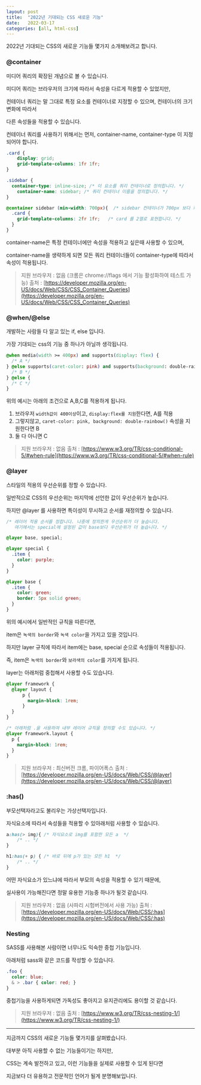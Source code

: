 ```yaml
---
layout: post
title:  "2022년 기대되는 CSS 새로운 기능"
date:   2022-03-17
categories: [all, html-css]
---
```

2022년 기대되는 CSS의 새로운 기능들 몇가지 소개해보려고 합니다.

### @container

미디어 쿼리의 확장된 개념으로 볼 수 있습니다.

미디어 쿼리는 브라우저의 크기에 따라서 속성을 다르게 적용할 수 있었지만,

컨테이너 쿼리는 말 그대로 특정 요소를 컨테이너로 지정할 수 있으며, 컨테이너의 크기 변화에 따라서

다른 속성들을 적용할 수 있습니다.

컨테이너 쿼리를 사용하기 위해서는 먼저, container-name, container-type 이 지정되어야 합니다.

```css
.card {
    display: grid;
    grid-template-columns: 1fr 1fr;
}

.sidebar {
  container-type: inline-size; /* 이 요소를 쿼리 컨테이너로 정의합니다. */
	container-name: sidebar; /* 쿼리 컨테이너 이름을 정의합니다. */
}

@container sidebar (min-width: 700px){  /* sidebar 컨테이너가 700px 보다 커질경우 */
  .card {
    grid-template-columns: 2fr 1fr;   /* card 를 2열로 표현합니다. */
  }
}
```

container-name은 특정 컨테이너에만 속성을 적용하고 싶은때 사용할 수 있으며,

container-name을 생략하게 되면 모든 쿼리 컨테이너들이 container-type에 따라서 속성이 적용됩니다.

> 지원 브라우저 : 없음 (크롬은 chrome://flags 에서 기능 활성화하여 테스트 가능)
> 출처 : [https://developer.mozilla.org/en-US/docs/Web/CSS/CSS_Container_Queries](https://developer.mozilla.org/en-US/docs/Web/CSS/CSS_Container_Queries)


### @when/@else

개발하는 사람들 다 알고 있는  if, else 입니다.

가장 기대되는 css의 기능 중 하나가 아닐까 생각됩니다.

```css
@when media(width >= 400px) and supports(display: flex) {
  /* A */
} @else supports(caret-color: pink) and supports(background: double-rainbow()) {
  /* B */
} @else {
  /* C */
}
```

위의 예시는 아래의 조건으로 A,B,C를 적용하게 됩니다.

1. 브라우저 `width값이 400이상`이고,  `display:flex를 지원`한다면, A를 적용
2. 그렇지않고, `caret-color: pink, background: double-rainbow()` 속성을 지원한다면 B
3. 둘 다 아니면 C

> 지원 브라우저 : 없음
> 출처 : [https://www.w3.org/TR/css-conditional-5/#when-rule](https://www.w3.org/TR/css-conditional-5/#when-rule)


### @layer

스타일의 적용의 우선순위를 정할 수 있습니다.

일반적으로 CSS의 우선순위는 마지막에 선언한 값이 우선순위가 높습니다.

하지만 @layer 를 사용하면 특이성이 무시하고 순서를 재정의할 수 있습니다.

```css
/* 레이어 적용 순서를 정합니다. 나중에 정의한게 우선순위가 더 높습니다.
   여기에서는 special에 설정된 값이 base보다 우선순위가 더 높습니다. */

@layer base, special; 

@layer special {
  .item {
    color: purple;
  }
}

@layer base {
  .item {
    color: green;
    border: 5px solid green;
  }
}
```

위의 예시에서 일반적인 규칙을 따른다면,

item은 `녹색의 border`와 `녹색 color`을 가지고 있을 것입니다.

하지만 layer 규칙에 따라서 item에는 base, special 순으로 속성들이 적용됩니다.

즉, item은 `녹색의 border`와 `보라색의 color`를 가지게 됩니다.

layer는 아래처럼 중첩해서 사용할 수도 있습니다.

```css
@layer framework {
  @layer layout {
	  p {
	    margin-block: 1rem;
	  }
  }
}

/* 아래처럼 .을 사용하여 내부 레이어 규칙을 정의할 수도 있습니다. */
@layer framework.layout {
  p {
    margin-block: 1rem;
  }
}
```

> 지원 브라우저 : 최신버전 크롬, 파이어폭스
> 출처 : [https://developer.mozilla.org/en-US/docs/Web/CSS/@layer](https://developer.mozilla.org/en-US/docs/Web/CSS/@layer)


### :has()

부모선택자라고도 불리우는 가상선택자입니다.

자식요소에 따라서 속성들을 적용할 수 있아래처럼 사용할 수 있습니다.

```css
a:has(> img){ /* 자식요소로 img를 포함한 모든 a  */
	/* .. */
}

h1:has(+ p) { /* 바로 뒤에 p가 있는 모든 h1  */
	/* .. */
}
```

어떤 자식요소가 있느냐에 따라서 부모의 속성을 적용할 수 있기 때문에,

실사용이 가능해진다면 정말 유용한 기능중 하나가 될것 같습니다.

> 지원 브라우저 : 없음 (사파리 시험버전에서 사용 가능)
> 출처 : [https://developer.mozilla.org/en-US/docs/Web/CSS/:has](https://developer.mozilla.org/en-US/docs/Web/CSS/:has)


### Nesting

SASS를 사용해본 사람이면 너무나도 익숙한 중첩 기능입니다.

아래처럼 sass와 같은 코드를 작성할 수 있습니다.

```css
.foo {
  color: blue;
  & > .bar { color: red; }
}

```

중첩기능을 사용하게되면 가독성도 좋아지고 유지관리에도 용이할 것 같습니다.

> 지원 브라우저 : 없음
> 출처 : [https://www.w3.org/TR/css-nesting-1/](https://www.w3.org/TR/css-nesting-1/)


---

지금까지 CSS의 새로운 기능들 몇가지를 살펴봤습니다.

대부분 아직 사용할 수 없는 기능들이기는 하지만,

CSS는 계속 발전하고 있고, 이런 기능들을 실제로 사용할 수 있게 된다면

지금보다 더 유용하고 전문적인 언어가 될게 분명해보입니다.
<br><br>